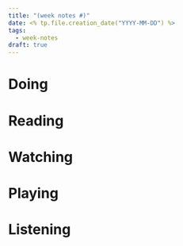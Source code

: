 ```yaml
---
title: "(week notes #)"
date: <% tp.file.creation_date("YYYY-MM-DD") %>
tags:
  - week-notes
draft: true
---
```

# Doing

# Reading

# Watching

# Playing

# Listening